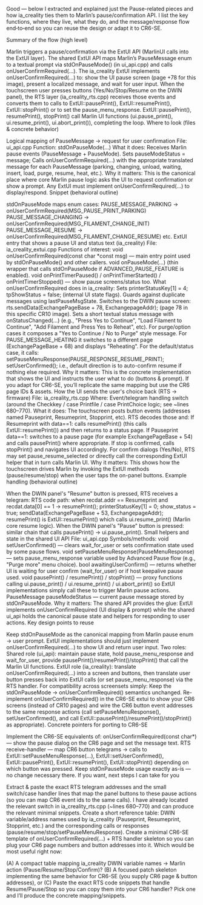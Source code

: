 Good — below I extracted and explained just the Pause-related pieces and how ia_creality ties them to Marlin’s pause/confirmation API. I list the key functions, where they live, what they do, and the message/response flow end‑to‑end so you can reuse the design or adapt it to CR6-SE.

Summary of the flow (high level)

Marlin triggers a pause/confirmation via the ExtUI API (MarlinUI calls into the ExtUI layer).
The shared ExtUI API maps Marlin’s PauseMessage enum to a textual prompt via stdOnPauseMode() (in ui_api.cpp) and calls onUserConfirmRequired(...).
The ia_creality ExtUI implements onUserConfirmRequired(...) to:
show the UI pause screen (page +78 for this image),
present a localized message,
and wait for user input.
When the touchscreen user presses buttons (Yes/No/Stop/Resume on the DWIN panel), the RTS layer (ia_creality_rts.cpp) receives those events and converts them to calls to ExtUI::pausePrint(), ExtUI::resumePrint(), ExtUI::stopPrint() or to set the pause_menu_response.
ExtUI::pausePrint(), resumePrint(), stopPrint() call Marlin UI functions (ui.pause_print(), ui.resume_print(), ui.abort_print()), completing the loop.
Where to look (files & concrete behavior)

Logical mapping of PauseMessage → request for user confirmation
File: ui_api.cpp
Function: stdOnPauseMode(...)
What it does:
Receives Marlin pause events (PauseMessage + PauseMode).
Sets pauseModeStatus = message;
Calls onUserConfirmRequired(...) with the appropriate translated message for each PauseMessage (parking, changing, unload, waiting, insert, load, purge, resume, heat, etc.).
Why it matters:
This is the canonical place where core Marlin pause logic asks the UI to request confirmation or show a prompt. Any ExtUI must implement onUserConfirmRequired(...) to display/respond.
Snippet (behavioral outline)

stdOnPauseMode maps enum cases:
PAUSE_MESSAGE_PARKING → onUserConfirmRequired(MSG_PAUSE_PRINT_PARKING)
PAUSE_MESSAGE_CHANGING → onUserConfirmRequired(MSG_FILAMENT_CHANGE_INIT)
PAUSE_MESSAGE_RESUME → onUserConfirmRequired(MSG_FILAMENT_CHANGE_RESUME)
etc.
ExtUI entry that shows a pause UI and status text (ia_creality)
File: ia_creality_extui.cpp
Functions of interest:
void onUserConfirmRequired(const char *const msg) — main entry point used by stdOnPauseMode() and other callers.
void onPauseMode(...) (thin wrapper that calls stdOnPauseMode if ADVANCED_PAUSE_FEATURE is enabled).
void onPrintTimerPaused() / onPrintTimerStarted() / onPrintTimerStopped() — show pause screens/status too.
What onUserConfirmRequired does in ia_creality:
Sets printerStatusKey[1] = 4; tpShowStatus = false; (internal UI state flags).
Guards against duplicate messages using lastPauseMsgState.
Switches to the DWIN pause screen: rts.sendData(ExchangePageBase + 78, ExchangepageAddr); (page 78 in this specific CR10 image).
Sets a short textual status message with onStatusChanged(...) (e.g., "Press Yes to Continue", "Load Filament to Continue", "Add Filament and Press Yes to Reheat", etc).
For purge/option cases it composes a "Yes to Continue / No to Purge" style message.
For PAUSE_MESSAGE_HEATING it switches to a different page (ExchangePageBase + 68) and displays "Reheating".
For the default/status case, it calls:
setPauseMenuResponse(PAUSE_RESPONSE_RESUME_PRINT);
setUserConfirmed();
i.e., default direction is to auto-confirm resume if nothing else required.
Why it matters:
This is the concrete implementation that shows the UI and instructs the user what to do (buttons & prompt). If you adapt for CR6-SE, you’ll replicate the same mapping but use the CR6 page IDs & assets.
How the UI sends the user's choice back (RTS -> firmware)
File: ia_creality_rts.cpp
Where: Event/telegram handling switch (around the Checkkey / case Printfile / case PrintChoice logic; see ~lines 680–770).
What it does:
The touchscreen posts button events (addresses named Pauseprint, Resumeprint, Stopprint, etc).
RTS decodes those and:
If Resumeprint with data==1: calls resumePrint() (this calls ExtUI::resumePrint()) and then returns to a status page.
If Pauseprint data==1: switches to a pause page (for example ExchangePageBase + 54) and calls pausePrint() where appropriate.
If stop is confirmed, calls stopPrint() and navigates UI accordingly.
For confirm dialogs (Yes/No), RTS may set pause_resume_selected or directly call the corresponding ExtUI helper that in turn calls Marlin UI.
Why it matters:
This shows how the touchscreen drives Marlin by invoking the ExtUI methods (pause/resume/stop) when the user taps the on-panel buttons.
Example handling (behavioral outline)

When the DWIN panel's "Resume" button is pressed, RTS receives a telegram:
RTS code path: when recdat.addr == Resumeprint and recdat.data[0] == 1 -> resumePrint(); printerStatusKey[1] = 0; show_status = true; sendData(ExchangePageBase + 53, ExchangepageAddr);
resumePrint() is ExtUI::resumePrint() which calls ui.resume_print() (Marlin core resume logic).
When the DWIN panel's "Pause" button is pressed: similar chain that calls pausePrint() -> ui.pause_print().
Small helpers and state in the shared UI API
File: ui_api.cpp
Symbols/methods:
void setUserConfirmed() — clears wait_for_user or sets confirmation state used by some pause flows.
void setPauseMenuResponse(PauseMenuResponse) — sets pause_menu_response variable used by Advanced Pause flow (e.g., "Purge more" menu choice).
bool awaitingUserConfirm() — returns whether UI is waiting for user confirm (wait_for_user) or if host keepalive pause used.
void pausePrint() / resumePrint() / stopPrint() — proxy functions calling ui.pause_print() / ui.resume_print() / ui.abort_print() so ExtUI implementations simply call these to trigger Marlin pause actions.
PauseMessage pauseModeStatus — current pause message stored by stdOnPauseMode.
Why it matters:
The shared API provides the glue: ExtUI implements onUserConfirmRequired (UI display & prompt) while the shared ui_api holds the canonical pause state and helpers for responding to user actions.
Key design points to reuse

Keep stdOnPauseMode as the canonical mapping from Marlin pause enum → user prompt. ExtUI implementations should just implement onUserConfirmRequired(...) to show UI and return user input.
Two roles:
Shared role (ui_api): maintain pause state, hold pause_menu_response and wait_for_user, provide pausePrint()/resumePrint()/stopPrint() that call the Marlin UI functions.
ExtUI role (ia_creality): translate onUserConfirmRequired(...) into a screen and buttons, then translate user button presses back into ExtUI calls (or set pause_menu_response) via the RTS handler.
For compatibility across screensets simply:
Keep the stdOnPauseMode → onUserConfirmRequired() semantics unchanged.
Re-implement onUserConfirmRequired() in the CR6-SE extui to show your CR6 screens (instead of CR10 pages) and wire the CR6 button event addresses to the same response actions (call setPauseMenuResponse(), setUserConfirmed(), and call ExtUI::pausePrint()/resumePrint()/stopPrint() as appropriate).
Concrete pointers for porting to CR6-SE

Implement the CR6-SE equivalents of:
onUserConfirmRequired(const char*) — show the pause dialog on the CR6 page and set the message text.
RTS receive-handler — map CR6 button telegrams -> calls to ExtUI::setPauseMenuResponse(...), ExtUI::setUserConfirmed(), ExtUI::pausePrint(), ExtUI::resumePrint(), ExtUI::stopPrint() depending on which button was pressed.
Keep stdOnPauseMode usage exactly as-is — no change necessary there.
If you want, next steps I can take for you

Extract & paste the exact RTS telegram addresses and the small switch/case handler lines that map the panel buttons to these pause actions (so you can map CR6 event ids to the same calls). I have already located the relevant switch in ia_creality_rts.cpp (~lines 680–770) and can produce the relevant minimal snippets.
Create a short reference table: DWIN variable/address names used by ia_creality (Pauseprint, Resumeprint, Stopprint, etc.) and the corresponding calls or responses (pause/resume/stop/setPauseMenuResponse).
Create a minimal CR6-SE template of onUserConfirmRequired(...) + RTS handler skeleton so you can plug your CR6 page numbers and button addresses into it.
Which would be most useful right now:

(A) A compact table mapping ia_creality DWIN variable names → Marlin action (Pause/Resume/Stop/Confirm)?
(B) A focused patch skeleton implementing the same behavior for CR6-SE (you supply CR6 page & button addresses), or
(C) Paste the exact RTS code snippets that handle Resume/Pause/Stop so you can copy them into your CR6 handler?
Pick one and I’ll produce the concrete mapping/snippets.